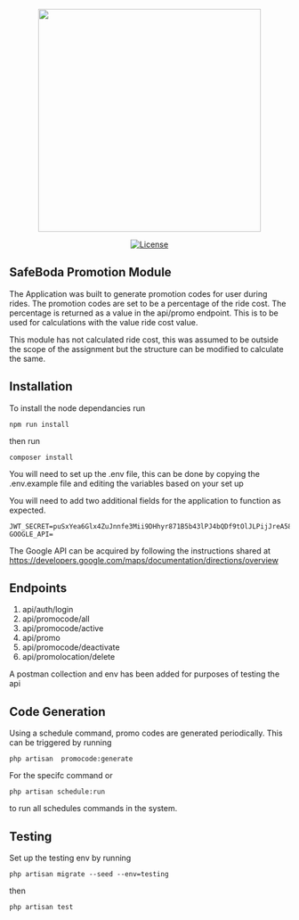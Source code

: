 <p align="center"><a href="https://laravel.com" target="_blank"><img src="https://raw.githubusercontent.com/laravel/art/master/logo-lockup/5%20SVG/2%20CMYK/1%20Full%20Color/laravel-logolockup-cmyk-red.svg" width="400"></a></p>

<p align="center">
<a href="https://packagist.org/packages/laravel/framework"><img src="https://img.shields.io/packagist/l/laravel/framework" alt="License"></a>
</p>

## SafeBoda Promotion Module 

The Application was built to generate promotion codes for user during rides. The promotion codes are set to be a percentage of the ride cost. The percentage is returned as a value in the api/promo endpoint. This is to be used for calculations with the value ride cost value. 

This module has not calculated ride cost, this was assumed to be outside the scope of the assignment but the structure can be modified to calculate the same.

## Installation

To install the node dependancies run 
```
npm run install
```
then run 

```
composer install
```


You will need to set up the .env file, this can be done by copying the .env.example file and editing the variables based on your set up

You will need to add two additional fields for the application to function as expected.
```
JWT_SECRET=puSxYea6Glx4ZuJnnfe3Mii9DHhyr871B5b43lPJ4bQDf9tOlJLPijJreA58SPPd
GOOGLE_API=
```

The Google API can be acquired by following the instructions shared at https://developers.google.com/maps/documentation/directions/overview

## Endpoints 

1. api/auth/login
2. api/promocode/all
3. api/promocode/active
4. api/promo
5. api/promocode/deactivate
6. api/promolocation/delete

A postman collection and env has been added for purposes of testing the api

## Code Generation

Using a schedule command, promo codes are generated periodically. This can be triggered by running

```
php artisan  promocode:generate
```
For the specifc command or 

```
php artisan schedule:run
```
to run all schedules commands in the system.

## Testing 

Set up the testing env by running 

```
php artisan migrate --seed --env=testing
```
then 

```
php artisan test
```

